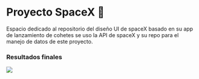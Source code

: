 # Proyecto SpaceX :rocket:

Espacio dedicado al repositorio del diseño UI de spaceX basado en su app de lanzamiento de cohetes se uso la API de spaceX y su repo para el manejo de datos de este proyecto. 

### Resultados finales 

![](C:\Users\SSD256\Documents\Proyectos\SpaceX\storage\img\image.png)